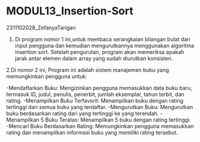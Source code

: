# MODUL13_Insertion-Sort
2311102028_ZefanyaTarigan

1. Di program nomor 1 ini,untuk membaca serangkaian bilangan bulat dari input pengguna dan kemudian mengurutkannya menggunakan algoritma insertion sort. Setelah pengurutan, program akan memeriksa apakah jarak antar elemen dalam array yang sudah diurutkan konsisten.

2.Di nomor 2 ini, Program ini adalah sistem manajemen buku yang memungkinkan pengguna untuk:

-Mendaftarkan Buku: Mengizinkan pengguna memasukkan data buku baru, termasuk ID, judul, penulis, penerbit, jumlah eksemplar, tahun terbit, dan rating.
-Menampilkan Buku Terfavorit: Menampilkan buku dengan rating tertinggi dari semua buku yang terdaftar.
-Mengurutkan Buku: Mengurutkan buku berdasarkan rating dari yang tertinggi ke yang terendah.
-Menampilkan 5 Buku Teratas: Menampilkan 5 buku dengan rating tertinggi.
-Mencari Buku Berdasarkan Rating: Memungkinkan pengguna memasukkan rating dan menampilkan informasi buku yang memiliki rating tersebut.
 
